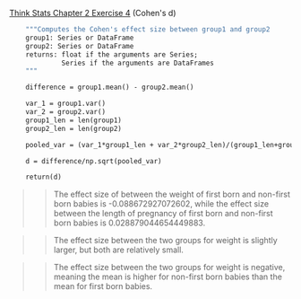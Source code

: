 [Think Stats Chapter 2 Exercise 4](http://greenteapress.com/thinkstats2/html/thinkstats2003.html#toc24) (Cohen's d)

```def cohen_effect_size(group1, group2):
    """Computes the Cohen's effect size between group1 and group2
    group1: Series or DataFrame
    group2: Series or DataFrame
    returns: float if the arguments are Series;
             Series if the arguments are DataFrames
    """

    difference = group1.mean() - group2.mean()

    var_1 = group1.var()
    var_2 = group2.var()
    group1_len = len(group1)
    group2_len = len(group2)  

    pooled_var = (var_1*group1_len + var_2*group2_len)/(group1_len+group2_len)  

    d = difference/np.sqrt(pooled_var)

    return(d)
  ```

>> The effect size of between the weight of first born and non-first born babies is -0.088672927072602, while the effect size between the length of pregnancy of first born and non-first born babies is 0.028879044654449883.

>> The effect size between the two groups for weight is slightly larger, but both are relatively small.

>> The effect size between the two groups for weight is negative, meaning the mean is higher for non-first born babies than the mean for first born babies.
